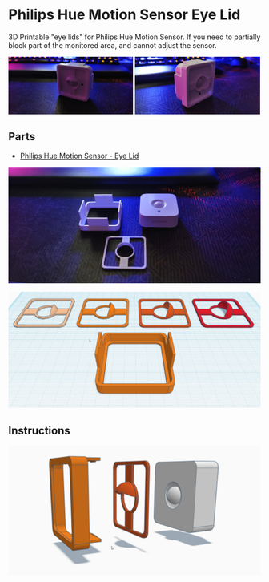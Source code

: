 # Philips Hue Motion Sensor Eye Lid

3D Printable "eye lids" for Philips Hue Motion Sensor. If you need to partially block part of the monitored area, and cannot adjust the sensor.

<p float="left"> <img src="eye-lid-1.jpg" width="49.5%" /> <img src="eye-lid-2.jpg" width="49.5%" /></p> 

## Parts
* [Philips Hue Motion Sensor - Eye Lid](https://www.tinkercad.com/things/fWPtAOjGvGs-hue-motion-sensor-eye-lid)

![](eye-lid-4.jpg)

![](hue-eye-lids.png)

## Instructions
![](eye-lid-overview.png)

